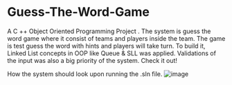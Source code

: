 # Guess-The-Word-Game
A C ++ Object Oriented Programming Project . 
The system is guess the word game where it consist of teams and players inside the team. 
The game is test guess the word with hints and players will take turn.
To build it, Linked List concepts in OOP like Queue & SLL was applied. Validations of the input was also a big priority of the system. Check it out! 


How the system should look upon running the .sln file. 
![image](https://user-images.githubusercontent.com/97709951/208723270-da4b2771-bc03-4eb7-a6e7-add33a1fde45.png)

